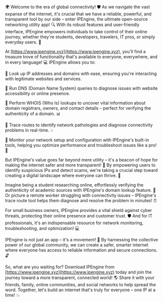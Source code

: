🌍 Welcome to the era of global connectivity! 🛡️ As we navigate the vast expanse of the internet, it's crucial that we have a reliable, powerful, and transparent tool by our side – enter IPEngine, the ultimate open-source networking utility app! 🔍 With its robust features and user-friendly interface, IPEngine empowers individuals to take control of their online journey, whether they're students, developers, travelers, IT pros, or simply everyday users. 📡

At [https://www.ipengine.xyz](https://www.ipengine.xyz), you'll find a treasure trove of functionality that's available to everyone, everywhere, and in every language! 💻 IPEngine allows you to:

🔹 Look up IP addresses and domains with ease, ensuring you're interacting with legitimate websites and services.

🔹 Run DNS (Domain Name System) queries to diagnose issues with website accessibility or online presence.

🔹 Perform WHOIS (Who Is) lookups to uncover vital information about domain registrars, owners, and contact details – perfect for verifying the authenticity of a domain. 📊

🔹 Trace routes to identify network pathologies and diagnose connectivity problems in real-time. 💡

🔹 Monitor your network setup and configuration with IPEngine's built-in tools, helping you optimize performance and troubleshoot issues like a pro! 🔧

But IPEngine's value goes far beyond mere utility – it's a beacon of hope for making the internet safer and more transparent! 🌟 By empowering users to identify suspicious IPs and detect scams, we're taking a crucial step toward creating a digital landscape where everyone can thrive. 💪

Imagine being a student researching online, effortlessly verifying the authenticity of academic sources with IPEngine's domain lookup feature. 🔧 Or picture a remote worker struggling with connectivity issues – IPEngine's trace route tool helps them diagnose and resolve the problem in minutes! ⏰

For small business owners, IPEngine provides a vital shield against cyber threats, protecting their online presence and customer trust. 🛡️ And for IT professionals, it's an indispensable resource for network monitoring, troubleshooting, and optimization! 💻

IPEngine is not just an app – it's a movement! 🚀 By harnessing the collective power of our global community, we can create a safer, smarter internet where everyone has access to reliable information and secure connections. 🔓

So, what are you waiting for? Download IPEngine from [https://www.ipengine.xyz](https://www.ipengine.xyz) today and join the journey toward a more transparent, connected world! 🌎 Share it with your friends, family, online communities, and social networks to help spread the word. Together, let's build an internet that's truly for everyone – one IP at a time! 💥